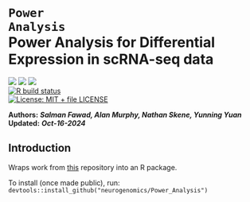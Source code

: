 
# <code>Power Analysis</code><br>Power Analysis for Differential Expression in scRNA-seq data

[![](https://img.shields.io/badge/devel%20version-0.0.0.9000-black.svg)](https://github.com/neurogenomics/Power_Analysis_package)
[![](https://img.shields.io/github/languages/code-size/neurogenomics/Power_Analysis_package.svg)](https://github.com/neurogenomics/Power_Analysis_package)
[![](https://img.shields.io/github/last-commit/neurogenomics/Power_Analysis_package.svg)](https://github.com/neurogenomics/Power_Analysis_package/commits/master)
<br> [![R build
status](https://github.com/neurogenomics/Power_Analysis_package/workflows/rworkflows/badge.svg)](https://github.com/neurogenomics/Power_Analysis_package/actions)
<br> [![License: MIT + file
LICENSE](https://img.shields.io/badge/license-MIT%20+%20file%20LICENSE-blue.svg)](https://cran.r-project.org/web/licenses/MIT%20+%20file%20LICENSE)

**Authors:** ***Salman Fawad, Alan Murphy, Nathan Skene, Yunning Yuan***  
**Updated:** ***Oct-16-2024***

## Introduction

Wraps work from
[this](https://github.com/neurogenomics/scRNA-seq_Power_Analysis)
repository into an R package.

To install (once made public), run:
`devtools::install_github("neurogenomics/Power_Analysis")`
